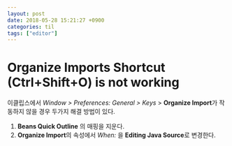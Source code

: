 ```yaml
---
layout: post
date: 2018-05-28 15:21:27 +0900
categories: til
tags: ["editor"]
---
```


# Organize Imports Shortcut (Ctrl+Shift+O) is not working

이클립스에서 *Window > Preferences: General > Keys* > **Organize Import**가 작동하지 않을 경우 두가지 해결 방법이 있다.

1. **Beans Quick Outline** 의 매핑을 지운다.
1. **Organize Import**의 속성에서 *When:* 을 **Editing Java Source**로 변경한다.
